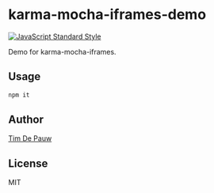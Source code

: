 # karma-mocha-iframes-demo

[![JavaScript Standard Style](https://img.shields.io/badge/code%20style-standard-brightgreen.svg)](http://standardjs.com/)

Demo for karma-mocha-iframes.

## Usage

```bash
npm it
```

## Author

[Tim De Pauw](https://tmdpw.eu/)

## License

MIT
